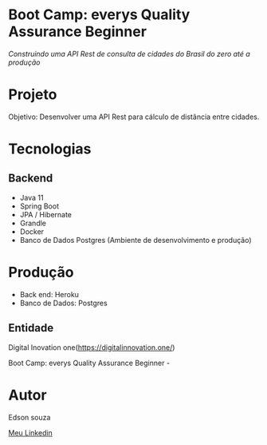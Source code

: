 # Boot Camp: everys Quality Assurance Beginner

*Construindo uma API Rest de consulta de cidades do Brasil do zero até a produção*

# Projeto

Objetivo: Desenvolver uma API Rest para cálculo de distância entre cidades. 

# Tecnologias

## Backend

* Java 11
* Spring Boot
* JPA / Hibernate
* Grandle
* Docker
* Banco de Dados Postgres  (Ambiente de desenvolvimento e produção)

# Produção

- Back end: Heroku
- Banco de Dados: Postgres


## Entidade

Digital Inovation one(https://digitalinnovation.one/)

Boot Camp: everys Quality Assurance Beginner - 



# Autor
Edson souza

[Meu Linkedin](https://www.linkedin.com/in/edsonfrs/)





